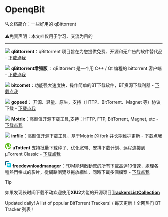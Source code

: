 # OpenqBit

:mag:文档简介：一些好用的 qBittorrent

:warning:免责声明：本文档仅用于学习、交流为目的

---

<img src="https://eraychumak.github.io/qBittorrent-website/img/logo.svg" height="20px"> **qBittorrent**：qBittorrent 项目旨在为您提供免费、开源和无广告的软件替代品 - [下载点我](https://eraychumak.github.io/qBittorrent-website)

<img src="https://eraychumak.github.io/qBittorrent-website/img/logo.svg" height="20px"> **qBittorrent增强版** ：qBittorrent 是一个用 C++ / Qt 编程的 bittorrent 客户端 - [下载点我](https://github.com/c0re100/qBittorrent-Enhanced-Edition/releases)

<img src="https://www.bitcomet.com/images/logo_64x64.png" height="20px"> **bitcomet**：功能强大速度快，操作简单的BT下载软件，BT资源下载利器 - [下载点我](https://www.bitcomet.com/cn/downloads)

<img src="https://www.gopeed.com/_next/image?url=%2Fimages%2Flogo.png&w=32&q=75" height="20px"> **gopeed**： 开源、轻量、原生，支持（HTTP、BitTorrent、Magnet 等）协议下载 - [下载点我](https://github.com/GopeedLab/gopeed/releases)

<img src="https://s.motrix.app/images/app-icon-square@2x.png" height="20px"> **Motrix**：高颜值开源下载工具,支持：HTTP, FTP, BitTorrent, Magnet, etc - [下载点我](https://motrix.app/download)

<img src="https://raw.githubusercontent.com/imfile-io/imfile-desktop/master/static/512x512.png" height="20px"> **imfile**：高颜值开源下载工具，基于Motrix 的 fork 并长期维护更新 - [下载点我](https://github.com/imfile-io/imfile-desktop/releases/latest)

<img src="img/utorrent.png" height="20px"> **uTottent** 支持批量下载种子、优化宽带、安排下载计划、远程连接到 μTorrent Classic - [下载点我](https://www.utorrent.com)

<img src="img/freedownloadmanager.png" height="20px"> **freedownloadmanager**：FDM能夠啟動您的所有下載高達10倍速，處理各種熱門格式的影片，從網路瀏覽器拖放網址，同時下載多個檔案 - [下载点我](https://www.freedownloadmanager.org/zh/download.htm)

> [!TIP]
> 
>如果发现长时间下载不动欢迎使用**XIU2**大佬的开源项目[**TrackersListCollection**](https://github.com/XIU2/TrackersListCollection)
> 
>Updated daily! A list of popular BitTorrent Trackers! / 每天更新！全网热门 BT Tracker 列表！
